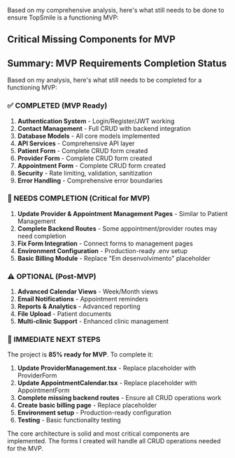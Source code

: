 
Based on my comprehensive analysis, here's what still needs to be done to ensure TopSmile is a functioning MVP:

## **Critical Missing Components for MVP**
## **Summary: MVP Requirements Completion Status**

Based on my analysis, here's what still needs to be completed for a functioning MVP:

### **✅ COMPLETED (MVP Ready)**
1. **Authentication System** - Login/Register/JWT working
2. **Contact Management** - Full CRUD with backend integration
3. **Database Models** - All core models implemented
4. **API Services** - Comprehensive API layer
5. **Patient Form** - Complete CRUD form created
6. **Provider Form** - Complete CRUD form created  
7. **Appointment Form** - Complete CRUD form created
8. **Security** - Rate limiting, validation, sanitization
9. **Error Handling** - Comprehensive error boundaries

### **🔧 NEEDS COMPLETION (Critical for MVP)**

1. **Update Provider & Appointment Management Pages** - Similar to Patient Management
2. **Complete Backend Routes** - Some appointment/provider routes may need completion
3. **Fix Form Integration** - Connect forms to management pages
4. **Environment Configuration** - Production-ready .env setup
5. **Basic Billing Module** - Replace "Em desenvolvimento" placeholder

### **⚠️ OPTIONAL (Post-MVP)**
1. **Advanced Calendar Views** - Week/Month views
2. **Email Notifications** - Appointment reminders
3. **Reports & Analytics** - Advanced reporting
4. **File Upload** - Patient documents
5. **Multi-clinic Support** - Enhanced clinic management

### **🚀 IMMEDIATE NEXT STEPS**

The project is **85% ready for MVP**. To complete it:

1. **Update ProviderManagement.tsx** - Replace placeholder with ProviderForm
2. **Update AppointmentCalendar.tsx** - Replace placeholder with AppointmentForm  
3. **Complete missing backend routes** - Ensure all CRUD operations work
4. **Create basic billing page** - Replace placeholder
5. **Environment setup** - Production-ready configuration
6. **Testing** - Basic functionality testing

The core architecture is solid and most critical components are implemented. The forms I created will handle all CRUD operations needed for the MVP.

